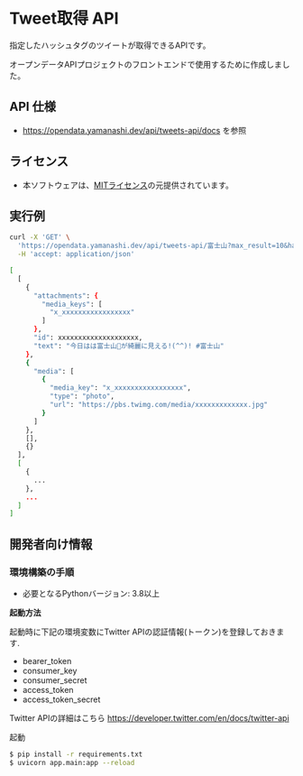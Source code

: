 # Tweet取得 API

指定したハッシュタグのツイートが取得できるAPIです。

オープンデータAPIプロジェクトのフロントエンドで使用するために作成しました。



## API 仕様
- https://opendata.yamanashi.dev/api/tweets-api/docs を参照

## ライセンス
- 本ソフトウェアは、[MITライセンス](./LICENSE.txt)の元提供されています。

## 実行例
``` bash
curl -X 'GET' \
  'https://opendata.yamanashi.dev/api/tweets-api/富士山?max_result=10&has_image=true' \
  -H 'accept: application/json'
```

``` bash
[
  [
    {
      "attachments": {
        "media_keys": [
          "x_xxxxxxxxxxxxxxxxx"
        ]
      },
      "id": xxxxxxxxxxxxxxxxxxxx,
      "text": "今日はは富士山🗻が綺麗に見える!(^^)! #富士山"
    },
    {
      "media": [
        {
          "media_key": "x_xxxxxxxxxxxxxxxxx",
          "type": "photo",
          "url": "https://pbs.twimg.com/media/xxxxxxxxxxxxx.jpg"
        }
      ]
    },
    [],
    {}
  ],
  [
    {
      ...
    },
    ...
  ]
]
```

## 開発者向け情報

### 環境構築の手順

- 必要となるPythonバージョン: 3.8以上

**起動方法**

起動時に下記の環境変数にTwitter APIの認証情報(トークン)を登録しておきます.

- bearer_token
- consumer_key
- consumer_secret
- access_token
- access_token_secret

Twitter APIの詳細はこちら
https://developer.twitter.com/en/docs/twitter-api

起動

``` bash
$ pip install -r requirements.txt
$ uvicorn app.main:app --reload
```

